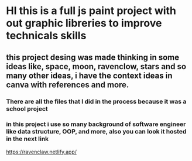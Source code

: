 <h1>HI this is a full js paint project with out graphic libreries to improve technicals skills</h1>

<h2>this project desing was made thinking in some ideas like, space, moon, ravenclow, stars and so many other ideas, i have the context ideas in canva with references and more.</h2>

<h3>There are all the files that I did in the process because it was a school project </h3>

<h3> in this project i use so many background of software engineer like data structure, OOP, and more, also you can look it hosted in the next link</h3>

<a>https://ravenclaw.netlify.app/</a>
